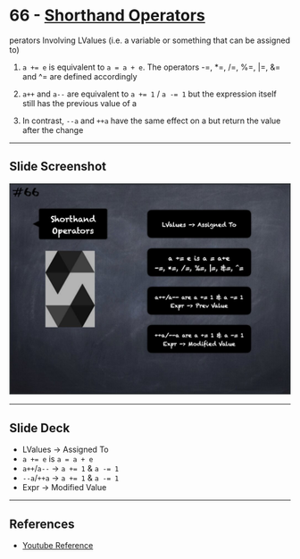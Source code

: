 # 66 - [Shorthand Operators](Shorthand%20Operators.md)
perators Involving LValues (i.e. a variable or something that can be assigned to)

1. `a += e` is equivalent to `a = a + e`. The operators -=, *=, /=, %=, |=, &= and ^= are defined accordingly
    
2. `a++` and `a--` are equivalent to `a += 1` / `a -= 1` but the expression itself still has the previous value of a
    
3. In contrast, `--a` and `++a` have the same effect on a but return the value after the change

___
## Slide Screenshot
![066.jpg](../../images/2.%20Solidity%20101/066.jpg)
___
## Slide Deck
- LValues -> Assigned To
- `a += e` is `a = a + e`
-  `a++`/`a--` -> `a += 1` & `a -= 1`
-  `--a`/`++a` -> `a += 1` & `a -= 1`
-  Expr -> Modified Value
___
## References
- [Youtube Reference](https://youtu.be/WgU7KKKomMk?t=438)


